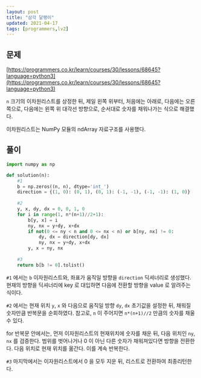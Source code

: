 ```yaml
---
layout: post
title: "삼각 달팽이"
updated: 2021-04-17
tags: [programmers,lv2]
---
```


## 문제

[https://programmers.co.kr/learn/courses/30/lessons/68645?language=python3](https://programmers.co.kr/learn/courses/30/lessons/68645?language=python3)

`n` 크기의 이차원리스트를 상정한 뒤, 제일 왼쪽 위부터, 처음에는 아래로, 다음에는 오른쪽으로, 다음에는 왼쪽 위 대각선 방향으로, 순서대로 숫자를 채워나가는 식으로 해결했다.

이차원리스트는 NumPy 모듈의 ndArray 자료구조를 사용했다.

## 풀이

```py
import numpy as np

def solution(n):
    #1
    b = np.zeros((n, n), dtype='int_')
    direction = {(1, 0): (0, 1), (0, 1): (-1, -1), (-1, -1): (1, 0)}
    
    #2
    y, x, dy, dx = 0, 0, 1, 0
    for i in range(1, n*(n+1)//2+1):
        b[y, x] = i
        ny, nx = y+dy, x+dx
        if not(0 <= ny < n and 0 <= nx < n) or b[ny, nx] != 0:
            dy, dx = direction[dy, dx]
            ny, nx = y+dy, x+dx
        y, x = ny, nx
    
    #3
    return b[b != 0].tolist()
```

`#1` 에서는 `b` 이자원리스트와, 좌표가 움직일 방향을 `direction` 딕셔너리로 생성했다. 현재의 방향을 딕셔너리에 key 로 대입하면 다음에 전환할 방향을 value 로 알려주는 식이다.

`#2` 에서는 현재 위치 `y`, `x` 와 다음으로 움직일 방향 `dy`, `dx` 초기값을 설정한 뒤, 채워질 숫자만큼 반복문을 순회하였다. 참고로, `n` 이 주어지면 `n*(n+1)//2` 만큼의 숫자를 채울 수 있다.

for 반복문 안에서는, 먼저 이자원리스트의 현재위치에 숫자를 채운 뒤, 다음 위치인 `ny`, `nx` 를 검증한다. 범위를 벗어나거나 0 이 아닌 다른 숫자가 채워져있다면 방향을 전환한다. 다음 위치로 현재 위치를 옮간다. 이를 계속 반복한다.

`#3` 마지막에서는 이자원리스트에서 0 을 모두 지운 뒤, 리스트로 전환하여 최종리턴한다.